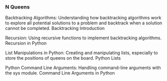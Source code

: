 ###  N Queens
Backtracking Algorithms:
Understanding how backtracking algorithms work to explore all potential solutions to a problem and backtrack when a solution cannot be completed.
Backtracking Introduction

Recursion:
Using recursive functions to implement backtracking algorithms.
Recursion in Python

List Manipulations in Python:
Creating and manipulating lists, especially to store the positions of queens on the board.
Python Lists

Python Command Line Arguments:
Handling command-line arguments with the sys module.
Command Line Arguments in Python
